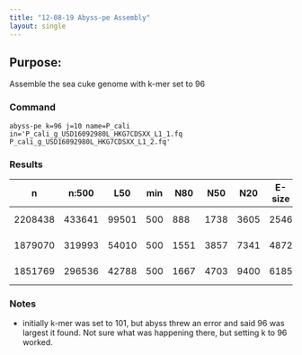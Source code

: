 ```yaml
---
title: "12-08-19 Abyss-pe Assembly"
layout: single
---
```


## Purpose: 
Assemble the sea cuke genome with k-mer set to 96

### Command   
```
abyss-pe k=96 j=10 name=P_cali in='P_cali_g_USD16092980L_HKG7CDSXX_L1_1.fq P_cali_g_USD16092980L_HKG7CDSXX_L1_2.fq'
```

### Results  

|n|	n:500|	L50|	min|	N80|	N50|	N20|	E-size|	max|	sum|	name|
|---|---|---|---|---|---|---|---|---|---|---|
|2208438|	433641|	99501|	500|	888|	1738|	3605|	2546|	53135|	614e6|	P_cali-unitigs.fa|
|1879070|	319993|	54010|	500|	1551|	3857|	7341|	4872|	53501|	699.7e6|	P_cali-contigs.fa|
|1851769|	296536|	42788|	500|	1667|	4703|	9400|	6185|	103673|	698.9e6|	P_cali-scaffolds.fa|

### Notes  
* initially k-mer was set to 101, but abyss threw an error and said 96 was largest it found. Not sure what was happening there, but setting k to 96 worked. 
